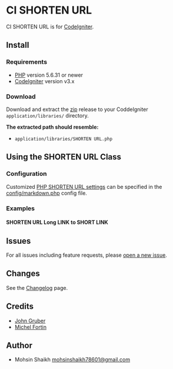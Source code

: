 # CI SHORTEN URL

CI SHORTEN URL is for [CodeIgniter][3].

## Install

### Requirements

- [PHP][4] version 5.6.31 or newer
- [CodeIgniter][3] version v3.x

### Download

Download and extract the [zip][5] release to your CoddeIgniter
`application/libraries/` directory.

**The extracted path should resemble:**

- `application/libraries/SHORTEN URL.php`

## Using the SHORTEN URL Class

### Configuration

Customized [PHP SHORTEN URL settings](https://michelf.ca/projects/php-markdown/configuration/)
can be specified in the [config/markdown.php](https://github.com/jonlabelle/ci-markdown/blob/master/config/markdown.php) config file.

### Examples

#### SHORTEN URL Long LINK to SHORT LINK

## Issues

For all issues including feature requests, please [open a new issue][6].

## Changes

See the [Changelog][7] page.

## Credits

- [John Gruber](http://daringfireball.net/)
- [Michel Fortin](https://michelf.ca/home/)

## Author

- Mohsin Shaikh <mohsinshaikh78601@gmail.com>

[1]: https://michelf.ca/projects/php-markdown/
[2]: https://michelf.ca/projects/php-markdown/extra/
[3]: https://www.codeigniter.com
[4]: https://php.net
[5]: https://github.com/jonlabelle/ci-markdown/archive/master.zip
[6]: https://github.com/jonlabelle/ci-markdown/issues/new
[7]: https://github.com/jonlabelle/ci-markdown/blob/master/CHANGELOG.md
